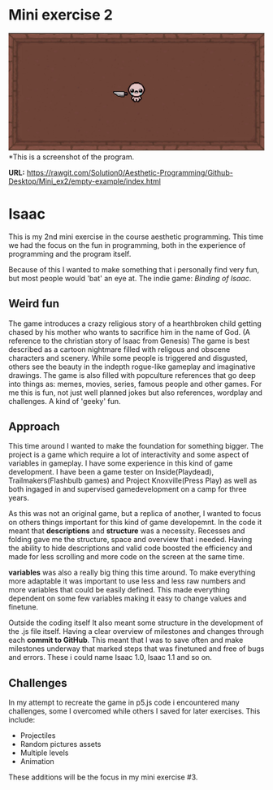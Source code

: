 # Mini exercise 2

![alt text](https://github.com/Solution0/Aesthetic-Programming/blob/Github-Desktop/Mini_ex2/Isaaccode.JPG?raw=true)
*This is a screenshot of the program. 

**URL:** https://rawgit.com/Solution0/Aesthetic-Programming/Github-Desktop/Mini_ex2/empty-example/index.html

# Isaac
This is my 2nd mini exercise in the course aesthetic programming.
This time we had the focus on the fun in programming, both in the experience of programming and the program itself.

Because of this I wanted to make something that i personally find very fun, but most people would 'bat' an eye at.
The indie game: *Binding of Isaac*.

## Weird fun
The game introduces a crazy religious story of a hearthbroken child getting chased by his mother who wants to sacrifice him in the name of God. (A reference to the christian story of Isaac from Genesis)
The game is best described as a cartoon nightmare filled with religous and obscene characters and scenery. While some people is triggered and disgusted, others see the beauty in the indepth rogue-like gameplay and imaginative drawings. The game is also filled with popculture references that go deep into things as: memes, movies, series, famous people and other games. For me this is fun, not just well planned jokes but also references, wordplay and challenges. A kind of 'geeky' fun. 

## Approach
This time around I wanted to make the foundation for something bigger. The project is a game which require a lot of interactivity and some aspect of variables in gameplay. I have some experience in this kind of game development. I have been a game tester on Inside(Playdead), Trailmakers(Flashbulb games) and Project Knoxville(Press Play) as well as both ingaged in and supervised gamedevelopment on a camp for three years.

As this was not an original game, but a replica of another, I wanted to focus on others things important for this kind of game developemnt. In the code it meant that **descriptions** and **structure** was a necessity. Recesses and folding gave me the structure, space and overview that i needed. Having the ability to hide descriptions and valid code boosted the efficiency and made for less scrolling and more code on the screen at the same time. 

**variables** was also a really big thing this time around. To make everything more adaptable it was important to use less and less raw numbers and more variables that could be easily defined. This made everything dependent on some few variables making it easy to change values and finetune. 

Outside the coding itself It also meant some structure in the development of the .js file itself. Having a clear overview of milestones and changes through each **commit to GitHub**. This meant that I was to save often and make milestones underway that marked steps that was finetuned and free of bugs and errors. These i could name Isaac 1.0, Isaac 1.1 and so on.

## Challenges
In my attempt to recreate the game in p5.js code i encountered many challenges, some I overcomed while others I saved for later exercises. This include:
- Projectiles
- Random pictures assets
- Multiple levels
- Animation

These additions will be the focus in my mini exercise #3. 
